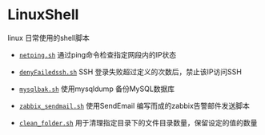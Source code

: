 # LinuxShell
linux 日常使用的shell脚本

- [`netping.sh`](https://github.com/bytelogs/LinuxShell/blob/master/netping.sh) 通过ping命令检查指定网段内的IP状态

- [`denyFailedssh.sh`](https://github.com/bytelogs/LinuxShell/blob/master/denyFailedssh.sh) SSH 登录失败超过定义的次数后，禁止该IP访问SSH

- [`mysqlbak.sh`](https://github.com/bytelogs/LinuxShell/blob/master/mysqlbak.sh) 使用mysqldump 备份MySQL数据库

- [`zabbix_sendmail.sh`](https://github.com/bytelogs/LinuxShell/blob/master/zabbix_sendmail.sh) 使用SendEmail 编写而成的zabbix告警邮件发送脚本

- [`clean_folder.sh`](https://github.com/bytelogs/LinuxShell/blob/master/clean_folder.sh) 用于清理指定目录下的文件目录数量，保留设定的值的数量